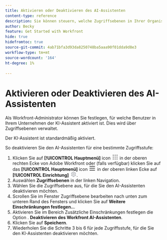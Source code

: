 ```yaml
---
title: Aktivieren oder Deaktivieren des AI-Assistenten
content-type: reference
description: Sie können steuern, welche Zugriffsebenen in Ihrer Organisation Zugriff auf den AI-Assistenten haben.
author: Becky
feature: Get Started with Workfront
hide: true
hidefromtoc: true
source-git-commit: 4ab71bfa3d93da8250748ba5aaa90f01dda9d8e3
workflow-type: tm+mt
source-wordcount: '164'
ht-degree: 1%

---
```


# Aktivieren oder Deaktivieren des AI-Assistenten

Als Workfront-Administrator können Sie festlegen, für welche Benutzer in Ihrem Unternehmen der KI-Assistent aktiviert ist. Dies wird über Zugriffsebenen verwaltet.

Der KI-Assistent ist standardmäßig aktiviert.

So deaktivieren Sie den AI-Assistenten für eine bestimmte Zugriffsstufe:

1. Klicken Sie auf **[!UICONTROL Hauptmenü]** icon ![Hauptmenü](/help/_includes/assets/main-menu-icon.png) in der oberen rechten Ecke von Adobe Workfront oder (falls verfügbar) klicken Sie auf das **[!UICONTROL Hauptmenü]** icon ![Hauptmenü](/help/_includes/assets/main-menu-icon-left-nav.png) in der oberen linken Ecke auf **[!UICONTROL Einrichtung]** ![Einrichtungssymbol](/help/_includes/assets/gear-icon-setup.png).
1. Auswählen **Zugriffsebenen** in der linken Navigation.
1. Wählen Sie die Zugriffsebene aus, für die Sie den AI-Assistenten deaktivieren möchten.
1. Scrollen Sie im Fenster Zugriffsebene bearbeiten nach unten zum unteren Rand des Fensters und klicken Sie auf **Weitere Einschränkungen festlegen..**.
1. Aktivieren Sie im Bereich Zusätzliche Einschränkungen festlegen die Option . **Deaktivieren des Workfront AI-Assistenten**.
1. Klicken Sie auf **Speichern**.
1. Wiederholen Sie die Schritte 3 bis 6 für jede Zugriffsstufe, für die Sie den KI-Assistenten deaktivieren möchten.

